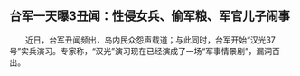 ## 台军一天曝3丑闻：性侵女兵、偷军粮、军官儿子闹事
　　近日，台军丑闻频出，岛内民众怨声载道；与此同时，台军开始“汉光37号”实兵演习。专家称，“汉光”演习现在已经演成了一场“军事情景剧”，漏洞百出。

